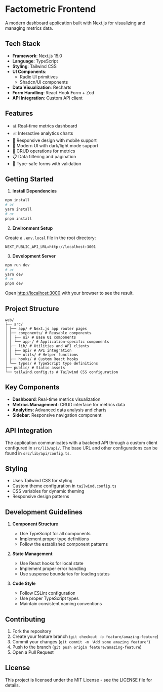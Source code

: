 # Factometric Frontend

A modern dashboard application built with Next.js for visualizing and managing metrics data.

## Tech Stack

- **Framework**: Next.js 15.0
- **Language**: TypeScript
- **Styling**: Tailwind CSS
- **UI Components**: 
  - Radix UI primitives
  - Shadcn/UI components
- **Data Visualization**: Recharts
- **Form Handling**: React Hook Form + Zod
- **API Integration**: Custom API client

## Features

- 📊 Real-time metrics dashboard
- 📈 Interactive analytics charts
- 📱 Responsive design with mobile support
- 🎨 Modern UI with dark/light mode support
- 🔄 CRUD operations for metrics
- 📋 Data filtering and pagination
- 🎯 Type-safe forms with validation

## Getting Started

1. **Install Dependencies**
```bash
npm install
# or
yarn install
# or
pnpm install
```

2. **Environment Setup**

Create a `.env.local` file in the root directory:
```env
NEXT_PUBLIC_API_URL=http://localhost:3001
```

3. **Development Server**
```bash
npm run dev
# or
yarn dev
# or
pnpm dev
```

Open [http://localhost:3000](http://localhost:3000) with your browser to see the result.

## Project Structure
```
web/
├── src/
│ ├── app/ # Next.js app router pages
│ ├── components/ # Reusable components
│ │ ├── ui/ # Base UI components
│ │ └── app-/ # Application-specific components
│ ├── lib/ # Utilities and API clients
│ │ ├── api/ # API integration
│ │ └── utils/ # Helper functions
│ ├── hooks/ # Custom React hooks
│ └── types/ # TypeScript type definitions
├── public/ # Static assets
└── tailwind.config.ts # Tailwind CSS configuration
```

## Key Components

- **Dashboard**: Real-time metrics visualization
- **Metrics Management**: CRUD interface for metrics data
- **Analytics**: Advanced data analysis and charts
- **Sidebar**: Responsive navigation component

## API Integration

The application communicates with a backend API through a custom client configured in `src/lib/api/`. The base URL and other configurations can be found in `src/lib/api/config.ts`.

## Styling

- Uses Tailwind CSS for styling
- Custom theme configuration in `tailwind.config.ts`
- CSS variables for dynamic theming
- Responsive design patterns

## Development Guidelines

1. **Component Structure**
   - Use TypeScript for all components
   - Implement proper type definitions
   - Follow the established component patterns

2. **State Management**
   - Use React hooks for local state
   - Implement proper error handling
   - Use suspense boundaries for loading states

3. **Code Style**
   - Follow ESLint configuration
   - Use proper TypeScript types
   - Maintain consistent naming conventions

## Contributing

1. Fork the repository
2. Create your feature branch (`git checkout -b feature/amazing-feature`)
3. Commit your changes (`git commit -m 'Add some amazing feature'`)
4. Push to the branch (`git push origin feature/amazing-feature`)
5. Open a Pull Request

## License

This project is licensed under the MIT License - see the LICENSE file for details.